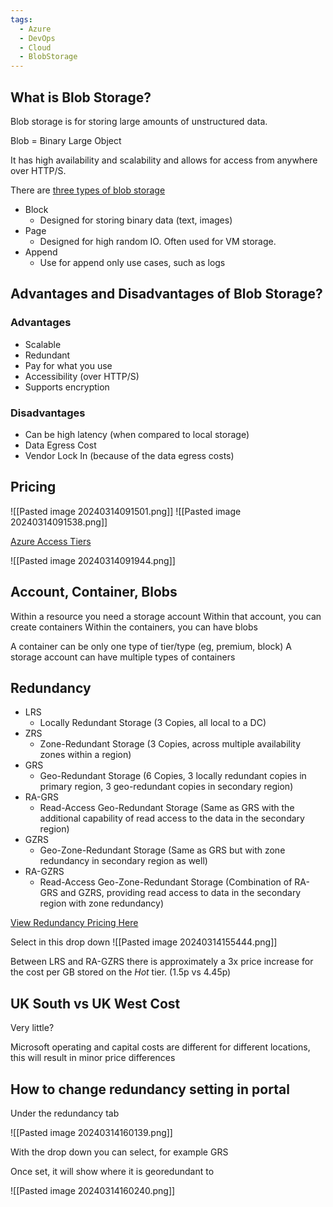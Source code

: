 ```yaml
---
tags:
  - Azure
  - DevOps
  - Cloud
  - BlobStorage
---
```

## What is Blob Storage?

Blob storage is for storing large amounts of unstructured data.

Blob = Binary Large Object

It has high availability and scalability and allows for access from anywhere over HTTP/S.

There are [three types of blob storage](https://learn.microsoft.com/en-us/rest/api/storageservices/understanding-block-blobs--append-blobs--and-page-blobs)

- Block
	- Designed for storing binary data (text, images)
- Page
	- Designed for high random IO. Often used for VM storage.
- Append
	- Use for append only use cases, such as logs
## Advantages and Disadvantages of Blob Storage?

### Advantages

- Scalable
- Redundant
- Pay for what you use
- Accessibility (over HTTP/S)
- Supports encryption

### Disadvantages

- Can be high latency (when compared to local storage)
- Data Egress Cost
- Vendor Lock In (because of the data egress costs)

## Pricing

![[Pasted image 20240314091501.png]]
![[Pasted image 20240314091538.png]]

[Azure Access Tiers](https://learn.microsoft.com/en-us/azure/storage/blobs/access-tiers-overview)

![[Pasted image 20240314091944.png]]

## Account, Container, Blobs

Within a resource you need a storage account
Within that account, you can create containers
Within the containers, you can have blobs

A container can be only one type of tier/type (eg, premium, block)
A storage account can have multiple types of containers

## Redundancy

- LRS
	- Locally Redundant Storage (3 Copies, all local to a DC)
- ZRS
    - Zone-Redundant Storage (3 Copies, across multiple availability zones within a region)
- GRS
    - Geo-Redundant Storage (6 Copies, 3 locally redundant copies in primary region, 3 geo-redundant copies in secondary region)
- RA-GRS
    - Read-Access Geo-Redundant Storage (Same as GRS with the additional capability of read access to the data in the secondary region)
- GZRS
    - Geo-Zone-Redundant Storage (Same as GRS but with zone redundancy in secondary region as well)
- RA-GZRS
    - Read-Access Geo-Zone-Redundant Storage (Combination of RA-GRS and GZRS, providing read access to data in the secondary region with zone redundancy)

[View Redundancy Pricing Here](https://azure.microsoft.com/en-gb/pricing/details/storage/blobs/#pricing)

Select in this drop down
![[Pasted image 20240314155444.png]]

Between LRS and RA-GZRS there is approximately a 3x price increase for the cost per GB stored on the *Hot* tier. (1.5p vs 4.45p)

## UK South vs UK West Cost

Very little?

Microsoft operating and capital costs are different for different locations, this will result in minor price differences

## How to change redundancy setting in portal

Under the redundancy tab

![[Pasted image 20240314160139.png]]

With the drop down you can select, for example GRS

Once set, it will show where it is georedundant to

![[Pasted image 20240314160240.png]]